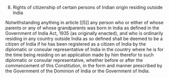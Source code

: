 8. Rights of citizenship of certain persons of Indian origin residing outside India

Notwithstanding anything in article [[5]]  any person who or either of whose parents or any of whose grandparents was born in India as defined in the Government of India Act, 1935 (as originally enacted), and who is ordinarily residing in any country outside India as so defined shall be deemed to be a citizen of India if he has been registered as a citizen of India by the diplomatic or consular representative of India in the country where he is for the time being residing on an application made by him therefor to such diplomatic or consular representative, whether before or after the commencement of this Constitution, in the form and manner prescribed by the Government of the Dominion of India or the Government of India.

